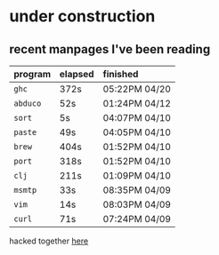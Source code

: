 # under construction

## recent manpages I've been reading

| program | elapsed | finished |
| :---    | :---    | :---     |
| `ghc` | 372s | 05:22PM 04/20 |
| `abduco` | 52s | 01:24PM 04/12 |
| `sort` | 5s | 04:07PM 04/10 |
| `paste` | 49s | 04:05PM 04/10 |
| `brew` | 404s | 01:52PM 04/10 |
| `port` | 318s | 01:52PM 04/10 |
| `clj` | 211s | 01:09PM 04/10 |
| `msmtp` | 33s | 08:35PM 04/09 |
| `vim` | 14s | 08:03PM 04/09 |
| `curl` | 71s | 07:24PM 04/09 |

hacked together [here](https://github.com/mizlan/morgan)
